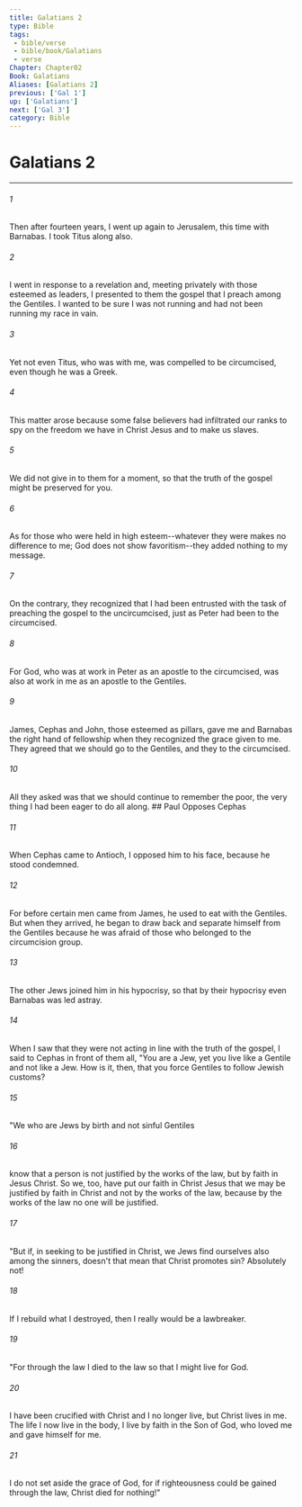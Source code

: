 ```yaml
---
title: Galatians 2
type: Bible
tags:
 - bible/verse
 - bible/book/Galatians
 - verse
Chapter: Chapter02
Book: Galatians
Aliases: [Galatians 2]
previous: ['Gal 1']
up: ['Galatians']
next: ['Gal 3']
category: Bible
---
```

# Galatians 2

***


###### 1 
Then after fourteen years, I went up again to Jerusalem, this time with Barnabas. I took Titus along also. 

###### 2 
I went in response to a revelation and, meeting privately with those esteemed as leaders, I presented to them the gospel that I preach among the Gentiles. I wanted to be sure I was not running and had not been running my race in vain. 

###### 3 
Yet not even Titus, who was with me, was compelled to be circumcised, even though he was a Greek. 

###### 4 
This matter arose because some false believers had infiltrated our ranks to spy on the freedom we have in Christ Jesus and to make us slaves. 

###### 5 
We did not give in to them for a moment, so that the truth of the gospel might be preserved for you. 

###### 6 
As for those who were held in high esteem--whatever they were makes no difference to me; God does not show favoritism--they added nothing to my message. 

###### 7 
On the contrary, they recognized that I had been entrusted with the task of preaching the gospel to the uncircumcised, just as Peter had been to the circumcised. 

###### 8 
For God, who was at work in Peter as an apostle to the circumcised, was also at work in me as an apostle to the Gentiles. 

###### 9 
James, Cephas and John, those esteemed as pillars, gave me and Barnabas the right hand of fellowship when they recognized the grace given to me. They agreed that we should go to the Gentiles, and they to the circumcised. 

###### 10 
All they asked was that we should continue to remember the poor, the very thing I had been eager to do all along. ## Paul Opposes Cephas 

###### 11 
When Cephas came to Antioch, I opposed him to his face, because he stood condemned. 

###### 12 
For before certain men came from James, he used to eat with the Gentiles. But when they arrived, he began to draw back and separate himself from the Gentiles because he was afraid of those who belonged to the circumcision group. 

###### 13 
The other Jews joined him in his hypocrisy, so that by their hypocrisy even Barnabas was led astray. 

###### 14 
When I saw that they were not acting in line with the truth of the gospel, I said to Cephas in front of them all, "You are a Jew, yet you live like a Gentile and not like a Jew. How is it, then, that you force Gentiles to follow Jewish customs? 

###### 15 
"We who are Jews by birth and not sinful Gentiles 

###### 16 
know that a person is not justified by the works of the law, but by faith in Jesus Christ. So we, too, have put our faith in Christ Jesus that we may be justified by faith in Christ and not by the works of the law, because by the works of the law no one will be justified. 

###### 17 
"But if, in seeking to be justified in Christ, we Jews find ourselves also among the sinners, doesn't that mean that Christ promotes sin? Absolutely not! 

###### 18 
If I rebuild what I destroyed, then I really would be a lawbreaker. 

###### 19 
"For through the law I died to the law so that I might live for God. 

###### 20 
I have been crucified with Christ and I no longer live, but Christ lives in me. The life I now live in the body, I live by faith in the Son of God, who loved me and gave himself for me. 

###### 21 
I do not set aside the grace of God, for if righteousness could be gained through the law, Christ died for nothing!" 
